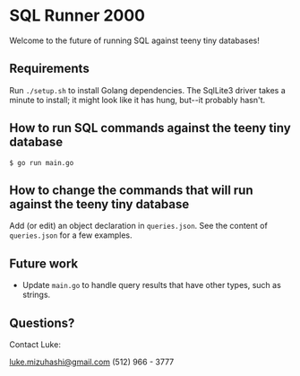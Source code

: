 # SQL Runner 2000

Welcome to the future of running SQL against teeny tiny databases!

## Requirements

Run `./setup.sh` to install Golang dependencies. The SqlLite3 driver takes a minute to install; it might look like it has hung, but--it probably hasn't.

## How to run SQL commands against the teeny tiny database

`$ go run main.go`

## How to change the commands that will run against the teeny tiny database

Add (or edit) an object declaration in `queries.json`. See the content of `queries.json` for a few examples.

## Future work

 * Update `main.go` to handle query results that have other types, such as strings.

## Questions?

Contact Luke:

luke.mizuhashi@gmail.com
(512) 966 - 3777

